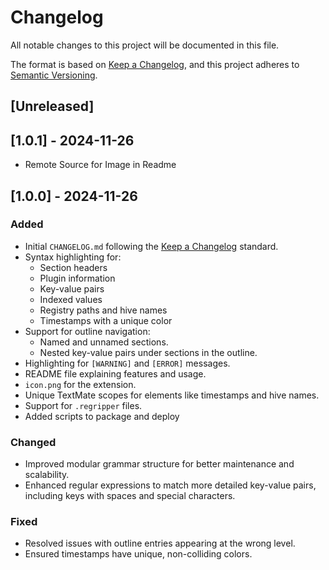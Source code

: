 # Changelog

All notable changes to this project will be documented in this file.

The format is based on [Keep a Changelog](https://keepachangelog.com/en/1.1.0/),
and this project adheres to [Semantic Versioning](https://semver.org/spec/v2.0.0.html).

## [Unreleased]

## [1.0.1] - 2024-11-26
- Remote Source for Image in Readme

## [1.0.0] - 2024-11-26

### Added
- Initial `CHANGELOG.md` following the [Keep a Changelog](https://keepachangelog.com/en/1.1.0/) standard.
- Syntax highlighting for:
  - Section headers
  - Plugin information
  - Key-value pairs
  - Indexed values
  - Registry paths and hive names
  - Timestamps with a unique color
- Support for outline navigation:
  - Named and unnamed sections.
  - Nested key-value pairs under sections in the outline.
- Highlighting for `[WARNING]` and `[ERROR]` messages.
- README file explaining features and usage.
- `icon.png` for the extension.
- Unique TextMate scopes for elements like timestamps and hive names.
- Support for `.regripper` files.
- Added scripts to package and deploy

### Changed
- Improved modular grammar structure for better maintenance and scalability.
- Enhanced regular expressions to match more detailed key-value pairs, including keys with spaces and special characters.

### Fixed
- Resolved issues with outline entries appearing at the wrong level.
- Ensured timestamps have unique, non-colliding colors.

